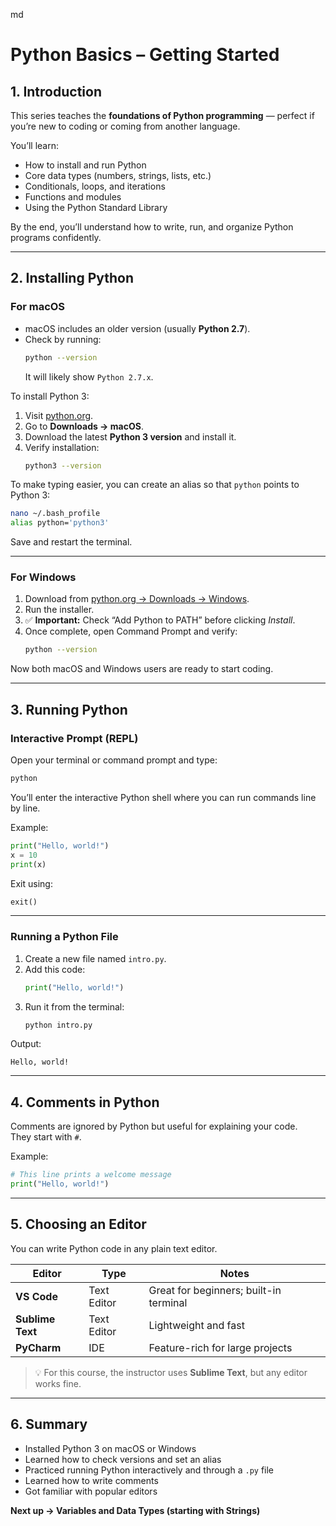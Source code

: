 md
# Python Basics – Getting Started

## 1. Introduction  
This series teaches the **foundations of Python programming** — perfect if you’re new to coding or coming from another language.  

You’ll learn:
- How to install and run Python  
- Core data types (numbers, strings, lists, etc.)  
- Conditionals, loops, and iterations  
- Functions and modules  
- Using the Python Standard Library  

By the end, you’ll understand how to write, run, and organize Python programs confidently.

---

## 2. Installing Python

### For macOS
- macOS includes an older version (usually **Python 2.7**).  
- Check by running:
  ```bash
  python --version
  ```
  It will likely show `Python 2.7.x`.  

To install Python 3:
1. Visit [python.org](https://www.python.org).  
2. Go to **Downloads → macOS**.  
3. Download the latest **Python 3 version** and install it.  
4. Verify installation:
   ```bash
   python3 --version
   ```

To make typing easier, you can create an alias so that `python` points to Python 3:
```bash
nano ~/.bash_profile
alias python='python3'
```
Save and restart the terminal.

---

### For Windows
1. Download from [python.org → Downloads → Windows](https://www.python.org).  
2. Run the installer.  
3. ✅ **Important:** Check “Add Python to PATH” before clicking *Install*.  
4. Once complete, open Command Prompt and verify:
   ```bash
   python --version
   ```

Now both macOS and Windows users are ready to start coding.

---

## 3. Running Python

### Interactive Prompt (REPL)
Open your terminal or command prompt and type:
```bash
python
```
You’ll enter the interactive Python shell where you can run commands line by line.

Example:
```python
print("Hello, world!")
x = 10
print(x)
```

Exit using:
```python
exit()
```

---

### Running a Python File
1. Create a new file named `intro.py`.  
2. Add this code:
   ```python
   print("Hello, world!")
   ```
3. Run it from the terminal:
   ```bash
   python intro.py
   ```

Output:
```
Hello, world!
```

---

## 4. Comments in Python
Comments are ignored by Python but useful for explaining your code.  
They start with `#`.

Example:
```python
# This line prints a welcome message
print("Hello, world!")
```

---

## 5. Choosing an Editor

You can write Python code in any plain text editor.

| Editor | Type | Notes |
|--------|------|-------|
| **VS Code** | Text Editor | Great for beginners; built-in terminal |
| **Sublime Text** | Text Editor | Lightweight and fast |
| **PyCharm** | IDE | Feature-rich for large projects |

> 💡 For this course, the instructor uses **Sublime Text**, but any editor works fine.

---

## 6. Summary
- Installed Python 3 on macOS or Windows  
- Learned how to check versions and set an alias  
- Practiced running Python interactively and through a `.py` file  
- Learned how to write comments  
- Got familiar with popular editors  

**Next up → Variables and Data Types (starting with Strings)**

